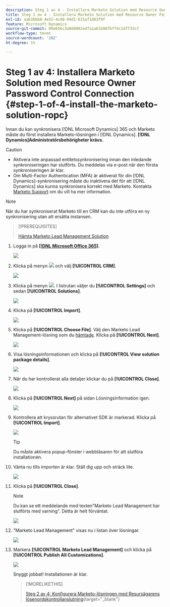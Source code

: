 ```yaml
---
description: Steg 1 av 4 - Installera Marketo Solution med Resource Owner Password Control Connection - Marketo Docs - Product Documentation
title: Steg 1 av 4 - Installera Marketo Solution med Resource Owner Password Control Connection
exl-id: aab3bbb8-4e52-4c40-94d1-631af1d63f9f
feature: Microsoft Dynamics
source-git-commit: 09a656c3a0d0002edfa1a61b987bff4c1dff33cf
workflow-type: tm+mt
source-wordcount: '282'
ht-degree: 1%

---
```


# Steg 1 av 4: Installera Marketo Solution med Resource Owner Password Control Connection {#step-1-of-4-install-the-marketo-solution-ropc}

Innan du kan synkronisera [!DNL Microsoft Dynamics] 365 och Marketo måste du först installera Marketo-lösningen i [!DNL Dynamics]. **[!DNL Dynamics]Administratörsbehörigheter krävs.**

>[!CAUTION]
>
>* Aktivera inte anpassad entitetssynkronisering innan den inledande synkroniseringen har slutförts. Du meddelas via e-post när den första synkroniseringen är klar.
>* Om Multi-Factor Authentication (MFA) är aktiverat för din [!DNL Dynamics]-synkronisering måste du inaktivera det för att [!DNL Dynamics] ska kunna synkronisera korrekt med Marketo. Kontakta [Marketo Support](https://nation.marketo.com/t5/Support/ct-p/Support) om du vill ha mer information.

>[!NOTE]
>
>När du har synkroniserat Marketo till en CRM kan du inte utföra en ny synkronisering utan att ersätta instansen.

>[!PREREQUISITES]
>
>[Hämta Marketo Lead Management Solution](/help/marketo/product-docs/crm-sync/microsoft-dynamics-sync/sync-setup/download-the-marketo-lead-management-solution.md)

1. Logga in på **[[!DNL Microsoft Office 365]](https://login.microsoftonline.com/)**.

   ![](assets/image2015-3-16-15-3a58-3a55.png)

1. Klicka på menyn ![](assets/image2015-3-16-16-3a1-3a13.png) och välj **[!UICONTROL CRM]**.

   ![](assets/image2015-3-16-16-3a0-3a10.png)

1. Klicka på menyn ![](assets/image2015-5-13-10-3a5-3a8.png). I listrutan väljer du **[!UICONTROL Settings]** och sedan **[!UICONTROL Solutions]**.

   ![](assets/image2015-5-13-10-3a4-3a1.png)

1. Klicka på **[!UICONTROL Import]**.

   ![](assets/image2015-3-19-8-3a34-3a8.png)

1. Klicka på **[!UICONTROL Choose File]**. Välj den Marketo Lead Management-lösning som du [hämtade](/help/marketo/product-docs/crm-sync/microsoft-dynamics-sync/sync-setup/download-the-marketo-lead-management-solution.md). Klicka på **[!UICONTROL Next]**.

   ![](assets/image2015-10-9-14-3a44-3a14.png)

1. Visa lösningsinformationen och klicka på **[!UICONTROL View solution package details]**.

   ![](assets/image2015-10-9-15-3a4-3a16.png)

1. När du har kontrollerat alla detaljer klickar du på **[!UICONTROL Close]**.

   ![](assets/image2015-10-9-14-3a57-3a3.png)

1. Klicka på **[!UICONTROL Next]** på sidan Lösningsinformation igen.

   ![](assets/image2015-10-9-14-3a59-3a24.png)

1. Kontrollera att kryssrutan för alternativet SDK är markerad. Klicka på **[!UICONTROL Import]**.

   ![](assets/image2015-10-9-15-3a7-3a12.png)

   >[!TIP]
   >
   >Du måste aktivera popup-fönster i webbläsaren för att slutföra installationen.

1. Vänta nu tills importen är klar. Ställ dig upp och sträck lite.

   ![](assets/image2015-3-11-11-3a34-3a9.png)

1. Klicka på **[!UICONTROL Close]**.

   >[!NOTE]
   >
   >Du kan se ett meddelande med texten&quot;Marketo Lead Management har slutförts med varning&quot;. Detta är helt förväntat.

   ![](assets/image2015-3-13-9-3a54-3a39.png)

1. &quot;Marketo Lead Management&quot; visas nu i listan över lösningar.

   ![](assets/image2015-3-19-8-3a40-3a38.png)

1. Markera **[!UICONTROL Marketo Lead Management]** och klicka på **[!UICONTROL Publish All Customizations]**.

   ![](assets/image2015-3-19-8-3a41-3a21.png)

   Snyggt jobbat! Installationen är klar.

   >[!MORELIKETHIS]
   >
   >[Steg 2 av 4: Konfigurera Marketo-lösningen med Resursägarens lösenordskontrollanslutning](/help/marketo/product-docs/crm-sync/microsoft-dynamics-sync/sync-setup/microsoft-dynamics-365-with-ropc-connection/step-2-of-4-set-up.md){target="_blank"}
